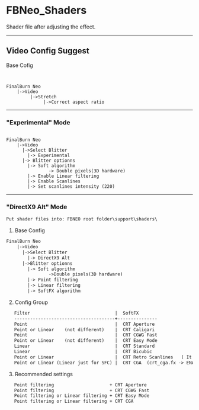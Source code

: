 # FBNeo_Shaders
Shader file after adjusting the effect.

<hr>

## Video Config Suggest ##

Base Cofig

<pre><code>

FinalBurn Neo
    |->Video
         |->Stretch
              |->Correct aspect ratio
</code></pre>

<hr>

### "Experimental" Mode ###

<pre><code>
FinalBurn Neo
    |->Video
      |->Select Blitter
        |-> Experimental
      |-> Blitter optionns
        |-> Soft algorithm
                -> Double pixels(3D hardware)
        |-> Enable Linear filtering
        |-> Enable Scanlines
        |-> Set scanlines intensity (220)
</code></pre>

<hr>

### "DirectX9 Alt" Mode ###

```html
Put shader files into: FBNEO root folder\support\shaders\
```

1. Base Config

```html
FinalBurn Neo
    |->Video
      |->Select Blitter
        |-> DirectX9 Alt
      |->Blitter optionns
        |-> Soft algorithm
                ->Double pixels(3D hardware)
        |-> Point filtering
        |-> Linear filtering
        |-> SoftFX algorithm
```

2. Config Group

```html
   Filter                                |  SoftFX
   --------------------------------------+---------------
   Point                                 |  CRT Aperture
   Point or Linear    (not different)    |  CRT Caligari
   Point                                 |  CRT CGWG Fast
   Point or Linear    (not different)    |  CRT Easy Mode
   Linear                                |  CRT Standard
   Linear                                |  CRT Bicubic
   Point or Linear                       |  CRT Retro Scanlines   ( It is only applicable to even-fold zooming)
   Point or Linear (Linear just for SFC) |  CRT CGA  (crt_cga.fx -> ENABLE_CURVED_SCREEN -> 1 or 0 )
```

3. Recommended settings

```html
   Point filtering                     + CRT Aperture
   Point filtering                     + CRT CGWG Fast
   Point filtering or Linear filtering + CRT Easy Mode
   Point filtering or Linear filtering + CRT CGA
```
